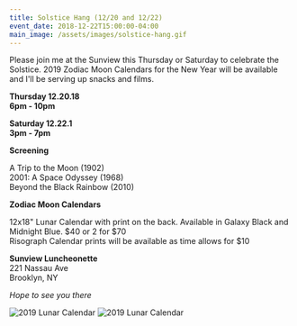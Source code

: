 ```yaml
---
title: Solstice Hang (12/20 and 12/22)
event_date: 2018-12-22T15:00:00-04:00
main_image: /assets/images/solstice-hang.gif
---
```


Please join me at the Sunview this Thursday or Saturday to celebrate the
Solstice. 2019 Zodiac Moon Calendars for the New Year will be available and
I'll be serving up snacks and films.

**Thursday 12.20.18**<br>
**6pm - 10pm**

**Saturday 12.22.1**<br>
**3pm - 7pm**

**Screening**

A Trip to the Moon (1902)<br>
2001: A Space Odyssey (1968)<br>
Beyond the Black Rainbow (2010)

**Zodiac Moon Calendars**

12x18" Lunar Calendar with print on the back. Available in Galaxy Black and Midnight Blue. $40 or 2 for $70<br>
Risograph Calendar prints will be available as time allows for $10

**Sunview Luncheonette**<br>
221 Nassau Ave<br>
Brooklyn, NY

*Hope to see you there*

<img src="{{ site.baseurl }}/assets/images/2019-lunar-calendar-a.jpg" alt="2019 Lunar Calendar" />

<img src="{{ site.baseurl }}/assets/images/2019-lunar-calendar-b.jpg" alt="2019 Lunar Calendar" />
